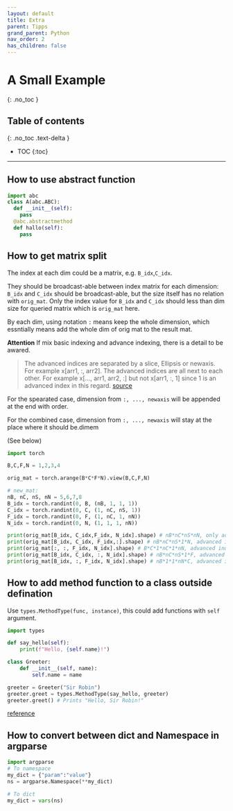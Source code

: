 ```yaml
---
layout: default
title: Extra
parent: Tipps
grand_parent: Python
nav_order: 2
has_children: false
---
```


# A Small Example
{: .no_toc }

## Table of contents
{: .no_toc .text-delta }

- TOC
{:toc}

---

## How to use abstract function
```python
import abc
class A(abc.ABC):
  def __init__(self):
    pass
  @abc.abstractmethod
  def hallo(self):
    pass

```


## How to get matrix split
The index at each dim could be a matrix, e.g. `B_idx`,`C_idx`. 

They should be broadcast-able between index matrix for each dimension: `B_idx` and `C_idx` should be broadcast-able, but the size itself has no relation with `orig_mat`. Only the index value for `B_idx` and `C_idx` should less than dim size for queried matrix which is `orig_mat` here.

By each dim, using notation `:` means keep the whole dimension, which essntially means add the whole dim of orig mat to the result mat.

**Attention**
If mix basic indexing and advance indexing, there is a detail to be awared.
> The advanced indices are separated by a slice, Ellipsis or newaxis. For example x[arr1, :, arr2].
> The advanced indices are all next to each other. For example x[..., arr1, arr2, :] but not x[arr1, :, 1] since 1 is an advanced index in this regard. [source](https://numpy.org/devdocs/user/basics.indexing.html#combining-advanced-and-basic-indexing)

For the spearated case, dimension from `:, ..., newaxis` will be appended at the end with order.

For the combined case, dimension from `:, ..., newaxis` will stay at the place where it should be.dimem

(See below)

```python
import torch

B,C,F,N = 1,2,3,4

orig_mat = torch.arange(B*C*F*N).view(B,C,F,N)

# new_mat:
nB, nC, nS, nN = 5,6,7,8
B_idx = torch.randint(0, B, (nB, 1, 1, 1))
C_idx = torch.randint(0, C, (1, nC, nS, 1))
F_idx = torch.randint(0, F, (1, nC, 1, nN))
N_idx = torch.randint(0, N, (1, 1, 1, nN))

print(orig_mat[B_idx, C_idx,F_idx, N_idx].shape) # nB*nC*nS*nN, only advanced indexing
print(orig_mat[B_idx, C_idx, F_idx,:].shape) # nB*nC*nS*1*N, advanced indexing all together
print(orig_mat[:, :, F_idx, N_idx].shape) # B*C*1*nC*1*nN, advanced indexing all together
print(orig_mat[B_idx, C_idx, :, N_idx].shape) # nB*nC*nS*1*F, advanced indexing separated by basic indexing
print(orig_mat[B_idx, :, F_idx, N_idx].shape) # nB*1*1*nN*C, advanced indexing separated by basic indexing
```

## How to add method function to a class outside defination
Use `types.MethodType(func, instance)`, this could add functions with `self` argument.

```python
import types

def say_hello(self):
    print(f"Hello, {self.name}!")

class Greeter:
    def __init__(self, name):
        self.name = name

greeter = Greeter("Sir Robin")
greeter.greet = types.MethodType(say_hello, greeter)
greeter.greet() # Prints "Hello, Sir Robin!"
```
[reference](https://stackoverflow.com/questions/70538009/how-do-you-attach-a-function-to-an-instance-of-a-class)


## How to convert between dict and Namespace in argparse
```python
import argparse
# To namespace
my_dict = {"param":"value"}
ns = argparse.Namespace(**my_dict)

# To dict
my_dict = vars(ns)
```
